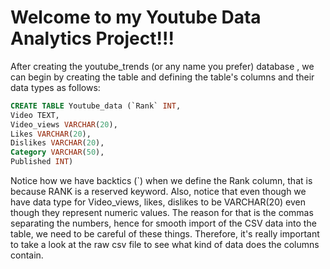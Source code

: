 # Welcome to my Youtube Data Analytics Project!!!

After creating the youtube_trends (or any name you prefer) database , we can begin by creating the table and defining the table's columns and their data types as follows: 
```sql
CREATE TABLE Youtube_data (`Rank` INT,
Video TEXT, 
Video_views VARCHAR(20),
Likes VARCHAR(20),
Dislikes VARCHAR(20), 
Category VARCHAR(50), 
Published INT)
```
Notice how we have backtics (`) when we define the Rank column, that is because RANK is a reserved keyword. Also, notice that even though we have data type for Video_views, likes, dislikes to be VARCHAR(20) even though they represent numeric values. The reason for that is the commas separating the numbers, hence for smooth import of the CSV data into the table, we need to be careful of these things. Therefore, it's really important to take a look at the raw csv file to see what kind of data does the columns contain.
